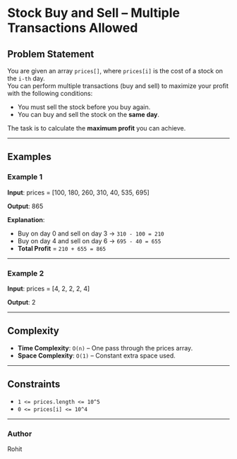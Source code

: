 # Stock Buy and Sell – Multiple Transactions Allowed

## Problem Statement
You are given an array `prices[]`, where `prices[i]` is the cost of a stock on the `i-th` day.  
You can perform multiple transactions (buy and sell) to maximize your profit with the following conditions:
- You must sell the stock before you buy again.
- You can buy and sell the stock on the **same day**.

The task is to calculate the **maximum profit** you can achieve.

---

## Examples

### Example 1
**Input**:
prices = [100, 180, 260, 310, 40, 535, 695]<br>

**Output**:
865<br>

**Explanation**:
- Buy on day 0 and sell on day 3 → `310 - 100 = 210`
- Buy on day 4 and sell on day 6 → `695 - 40 = 655`
- **Total Profit** = `210 + 655 = 865`

---

### Example 2
**Input**:
prices = [4, 2, 2, 2, 4]<br>

**Output**:
2<br>

---

## Complexity
- **Time Complexity**: `O(n)` – One pass through the prices array.
- **Space Complexity**: `O(1)` – Constant extra space used.

---

## Constraints
- `1 <= prices.length <= 10^5`
- `0 <= prices[i] <= 10^4`

---

### Author
Rohit
